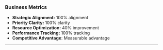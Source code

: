 ### Business Metrics

- **Strategic Alignment:** 100% alignment
- **Priority Clarity:** 100% clarity
- **Resource Optimization:** 40% improvement
- **Performance Tracking:** 100% tracking
- **Competitive Advantage:** Measurable advantage

---
